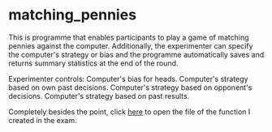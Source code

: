 # matching_pennies
This is programme that enables participants to play a game of matching pennies against the computer. Additionally, the experimenter can specify the computer's strategy or bias and the programme automatically saves and returns summary statistics at the end of the round.

Experimenter controls:
Computer's bias for heads.
Computer's strategy based on own past decisions.
Computer's strategy based on opponent's decisions.
Computer's strategy based on past results.

Completely besides the point, click [here](/exam_Pedro_Espinosa.py) to open the file of the function I created in the exam. 

